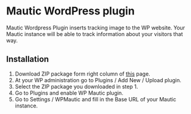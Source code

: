 Mautic WordPress plugin
=======================

Mautic Wordpress Plugin inserts tracking image to the WP website. Your Mautic instance will be able to track information about your visitors that way.

## Installation

1. Download ZIP package form right column of [this](https://github.com/mautic/mautic-wordpress) page.
2. At your WP administration go to Plugins / Add New / Upload plugin.
3. Select the ZIP package you downloaded in step 1.
4. Go to Plugins and enable WP Mautic plugin.
5. Go to Settings / WPMautic and fill in the Base URL of your Mautic instance.
